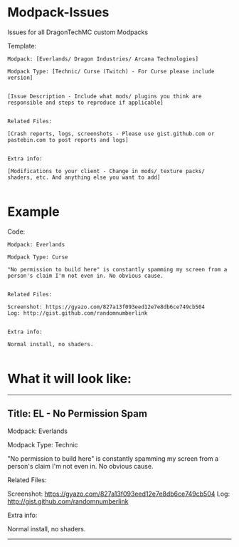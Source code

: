 # Modpack-Issues
Issues for all DragonTechMC custom Modpacks

Template:

```
Modpack: [Everlands/ Dragon Industries/ Arcana Technologies]  

Modpack Type: [Technic/ Curse (Twitch) - For Curse please include version]


[Issue Description - Include what mods/ plugins you think are responsible and steps to reproduce if applicable]


Related Files:

[Crash reports, logs, screenshots - Please use gist.github.com or pastebin.com to post reports and logs]


Extra info:

[Modifications to your client - Change in mods/ texture packs/ shaders, etc. And anything else you want to add]


```

# Example

Code:

```
Modpack: Everlands

Modpack Type: Curse

"No permission to build here" is constantly spamming my screen from a person's claim I'm not even in. No obvious cause.


Related Files:

Screenshot: https://gyazo.com/827a13f093eed12e7e8db6ce749cb504
Log: http://gist.github.com/randomnumberlink


Extra info:

Normal install, no shaders.


```

# What it will look like:

-------------
Title: EL - No Permission Spam
-------------

Modpack: Everlands

Modpack Type: Technic

"No permission to build here" is constantly spamming my screen from a person's claim I'm not even in. No obvious cause.


Related Files:

Screenshot: https://gyazo.com/827a13f093eed12e7e8db6ce749cb504
Log: http://gist.github.com/randomnumberlink


Extra info:

Normal install, no shaders.

-------------
